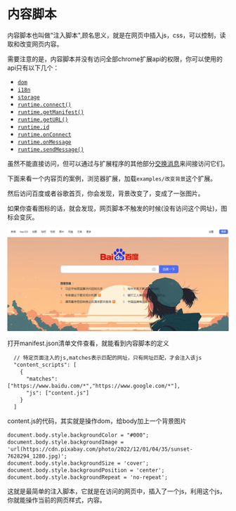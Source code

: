 # 内容脚本

内容脚本也叫做"注入脚本",顾名思义，就是在网页中插入js，css，可以控制，读取和改变网页内容。

需要注意的是，内容脚本并没有访问全部chrome扩展api的权限，你可以使用的api只有以下几个：

* [`dom`](https://developer.chrome.com/docs/extensions/reference/api/dom?hl=zh-cn)
* [`i18n`](https://developer.chrome.com/docs/extensions/reference/api/i18n?hl=zh-cn)
* [`storage`](https://developer.chrome.com/docs/extensions/reference/api/storage?hl=zh-cn)
* [`runtime.connect()`](https://developer.chrome.com/docs/extensions/reference/api/runtime?hl=zh-cn#method-connect)
* [`runtime.getManifest()`](https://developer.chrome.com/docs/extensions/reference/api/runtime?hl=zh-cn#method-getManifest)
* [`runtime.getURL()`](https://developer.chrome.com/docs/extensions/reference/api/runtime?hl=zh-cn#method-getURL)
* [`runtime.id`](https://developer.chrome.com/docs/extensions/reference/api/runtime?hl=zh-cn#property-id)
* [`runtime.onConnect`](https://developer.chrome.com/docs/extensions/reference/api/runtime?hl=zh-cn#event-onConnect)
* [`runtime.onMessage`](https://developer.chrome.com/docs/extensions/reference/api/runtime?hl=zh-cn#event-onMessage)
* [`runtime.sendMessage()`](https://developer.chrome.com/docs/extensions/reference/api/runtime?hl=zh-cn#method-sendMessage)

虽然不能直接访问，但可以通过与扩展程序的其他部分[交换消息](https://developer.chrome.com/docs/extensions/develop/concepts/messaging?hl=zh-cn)来间接访问它们。



下面来看一个内容页的案例，浏览器扩展，加载`examples/改变背景`这个扩展。

然后访问百度或者谷歌首页，你会发现，背景改变了，变成了一张图片。

如果你查看图标的话，就会发现，网页脚本不触发的时候(没有访问这个网址)，图标会变灰。

![image.png](./images/5.png)

打开manifest.json清单文件查看，就能看到内容脚本的定义

```
  // 特定页面注入的js,matches表示匹配的网址，只有网址匹配，才会注入该js
  "content_scripts": [
    {
      "matches": ["https://www.baidu.com/*","https://www.google.com/*"],
      "js": ["content.js"]
    }
  ]
```

content.js的代码，其实就是操作dom，给body加上一个背景图片

```
document.body.style.backgroundColor = "#000";
document.body.style.backgroundImage = 'url(https://cdn.pixabay.com/photo/2022/12/01/04/35/sunset-7628294_1280.jpg)';
document.body.style.backgroundSize = 'cover';
document.body.style.backgroundPosition = 'center';
document.body.style.backgroundRepeat = 'no-repeat';
```

这就是最简单的注入脚本，它就是在访问的网页中，插入了一个js，利用这个js，你就能操作当前的网页样式，内容。




